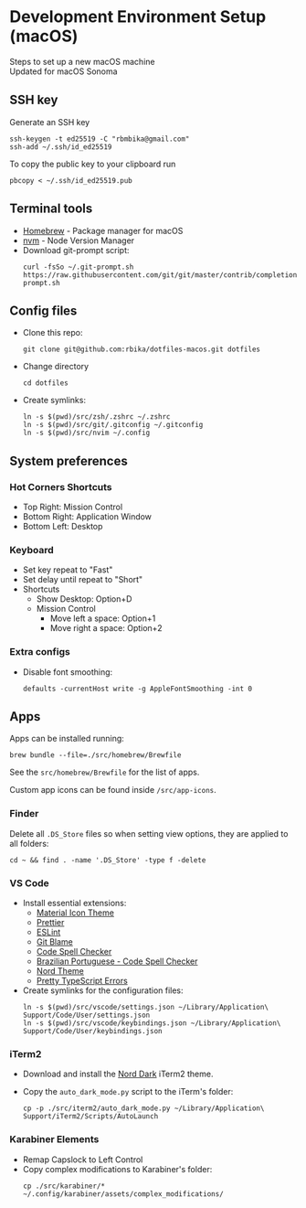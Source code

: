 # Development Environment Setup (macOS)

Steps to set up a new macOS machine  
Updated for macOS Sonoma

## SSH key

Generate an SSH key

```
ssh-keygen -t ed25519 -C "rbmbika@gmail.com"
ssh-add ~/.ssh/id_ed25519
```

To copy the public key to your clipboard run

```
pbcopy < ~/.ssh/id_ed25519.pub
```

## Terminal tools

- [Homebrew](https://brew.sh/) - Package manager for macOS
- [nvm](https://github.com/creationix/nvm#installation-and-update) - Node Version Manager
- Download git-prompt script:
  ```
  curl -fsSo ~/.git-prompt.sh https://raw.githubusercontent.com/git/git/master/contrib/completion/git-prompt.sh
  ```

## Config files

- Clone this repo:

  ```
  git clone git@github.com:rbika/dotfiles-macos.git dotfiles
  ```

- Change directory

  ```
  cd dotfiles
  ```

- Create symlinks:
  ```
  ln -s $(pwd)/src/zsh/.zshrc ~/.zshrc
  ln -s $(pwd)/src/git/.gitconfig ~/.gitconfig
  ln -s $(pwd)/src/nvim ~/.config
  ```

## System preferences

### Hot Corners Shortcuts

- Top Right: Mission Control
- Bottom Right: Application Window
- Bottom Left: Desktop

### Keyboard

- Set key repeat to "Fast"
- Set delay until repeat to "Short"
- Shortcuts
  - Show Desktop: Option+D
  - Mission Control
    - Move left a space: Option+1
    - Move right a space: Option+2

### Extra configs

- Disable font smoothing:
  ```
  defaults -currentHost write -g AppleFontSmoothing -int 0
  ```

## Apps

Apps can be installed running:

```
brew bundle --file=./src/homebrew/Brewfile
```

See the `src/homebrew/Brewfile` for the list of apps.

Custom app icons can be found inside `/src/app-icons`.

### Finder

Delete all `.DS_Store` files so when setting view options, they are applied to all folders:

```
cd ~ && find . -name '.DS_Store' -type f -delete
```

### VS Code

- Install essential extensions:
  - [Material Icon Theme](https://marketplace.visualstudio.com/items?itemName=PKief.material-icon-theme)
  - [Prettier](https://marketplace.visualstudio.com/items?itemName=esbenp.prettier-vscode)
  - [ESLint](https://marketplace.visualstudio.com/items?itemName=dbaeumer.vscode-eslint)
  - [Git Blame](https://marketplace.visualstudio.com/items?itemName=waderyan.gitblame)
  - [Code Spell Checker](https://marketplace.visualstudio.com/items?itemName=streetsidesoftware.code-spell-checker)
  - [Brazilian Portuguese - Code Spell Checker](https://marketplace.visualstudio.com/items?itemName=streetsidesoftware.code-spell-checker-portuguese-brazilian)
  - [Nord Theme](https://marketplace.visualstudio.com/items?itemName=arcticicestudio.nord-visual-studio-code)
  - [Pretty TypeScript Errors](https://marketplace.visualstudio.com/items?itemName=yoavbls.pretty-ts-errors)
- Create symlinks for the configuration files:
  ```
  ln -s $(pwd)/src/vscode/settings.json ~/Library/Application\ Support/Code/User/settings.json
  ln -s $(pwd)/src/vscode/keybindings.json ~/Library/Application\ Support/Code/User/keybindings.json
  ```

### iTerm2

- Download and install the [Nord Dark](https://github.com/rbika/iterm2-nord-dark) iTerm2 theme.
- Copy the `auto_dark_mode.py` script to the iTerm's folder:

  ```
  cp -p ./src/iterm2/auto_dark_mode.py ~/Library/Application\ Support/iTerm2/Scripts/AutoLaunch
  ```

### Karabiner Elements

- Remap Capslock to Left Control
- Copy complex modifications to Karabiner's folder:
  ```
  cp ./src/karabiner/* ~/.config/karabiner/assets/complex_modifications/
  ```
